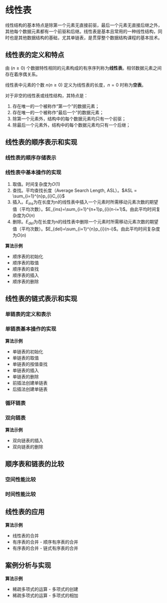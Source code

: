# 线性表

线性结构的基本特点是除第一个元素无直接前驱，最后一个元素无直接后继之外，其他每个数据元素都有一个前驱和后继。线性表是基本且常用的一种线性结构，同时也是其他数据结构的基础，尤其单链表，是贯穿整个数据结构课程的基本技术。

## 线性表的定义和特点

由 $(n \ge 0)$ 个数据特性相同的元素构成的有序序列称为**线性表**。相邻数据元素之间存在着序偶关系。

线性表中元素的个数 $n(n \ge 0)$ 定义为线性表的长度，$n = 0$ 时称为**空表**。

对于非空的线性表或线性结构，其特点是：

1. 存在唯一的一个被称作“第一个”的数据元素；
2. 存在唯一的一个被称作“最后一个”的数据元素；
3. 除第一个元素外，结构中的每个数据元素均只有一个前驱；
4. 除最后一个元素外，结构中的每个数据元素均只有一个后继；

## 线性表的顺序表示和实现

### 线性表的顺序存储表示

### 线性表中基本操作的实现

1. 取值。时间复杂度为$O(1)$
2. 查找。平均查找长度（Average Search Length, ASL）。$ASL = \sum_{i=1}^{n}p_{i}C_{i}$
3. 插入。$E_{ins}$为在长度为n的线性表中插入一个元素时所需移动元素次数的期望值（平均次数）。$E_{ins}=\sum_{i=1}^{n+1}p_{i}(n-i+1)$。由此平均时间复杂度为$O(n)$
4. 删除。$E_{del}$为在长度为n的线性表中删除一个元素时所需移动元素次数的期望值（平均次数）。$E_{del}=\sum_{i=1}^{n}p_{i}(n-i)$。由此平均时间复杂度为$O(n)$

**算法示例**

- 顺序表的初始化
- 顺序表的取值
- 顺序表的查找
- 顺序表的插入
- 顺序表的删除 

## 线性表的链式表示和实现

### 单链表的定义和表示

### 单链表基本操作的实现

**算法示例**

- 单链表的初始化
- 单链表的取值
- 单链表的按值查找
- 单链表的插入
- 单链表的删除
- 前插法创建单链表
- 后插法创建单链表

### 循环链表

### 双向链表

**算法示例**

- 双向链表的插入
- 双向链表的删除

## 顺序表和链表的比较

### 空间性能比较

### 时间性能比较

## 线性表的应用

**算法示例**

- 线性表的合并
- 有序表的合并 - 顺序有序表的合并
- 有序表的合并 - 链式有序表的合并

## 案例分析与实现

**算法示例**

- 稀疏多项式的运算 - 多项式的创建
- 稀疏多项式的运算 - 多项式的相加
